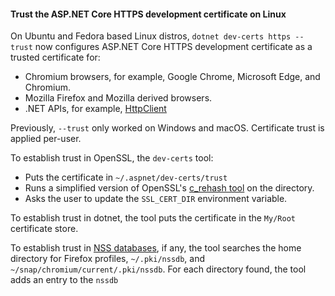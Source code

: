 <!-- 
[!INCLUDE[](~/release-notes/aspnetcore-9/includes/trust_dev_cert_linux.md)]
-->
#### Trust the ASP.NET Core HTTPS development certificate on Linux

On Ubuntu and Fedora based Linux distros, `dotnet dev-certs https --trust` now configures ASP.NET Core HTTPS development certificate as a trusted certificate for:

* Chromium browsers, for example, Google Chrome, Microsoft Edge, and Chromium.
* Mozilla Firefox and Mozilla derived browsers.
* .NET APIs, for example, [HttpClient](/dotnet/api/system.net.http.httpclient)

Previously, `--trust` only worked on Windows and macOS. Certificate trust is applied per-user.

To establish trust in OpenSSL, the `dev-certs` tool:

* Puts the certificate in `~/.aspnet/dev-certs/trust`
* Runs a simplified version of OpenSSL's [c_rehash tool](https://docs.openssl.org/1.0.2/man1/c_rehash/) on the directory.
* Asks the user to update the `SSL_CERT_DIR` environment variable.

To establish trust in dotnet, the tool puts the certificate in the `My/Root` certificate store.

To establish trust in [NSS databases](https://docs.redhat.com/en/documentation/red_hat_enterprise_linux/6/html/developer_guide/che-nsslib), if any, the tool searches the home directory for Firefox profiles, `~/.pki/nssdb`, and `~/snap/chromium/current/.pki/nssdb`. For each directory found, the tool adds an entry to the `nssdb`
